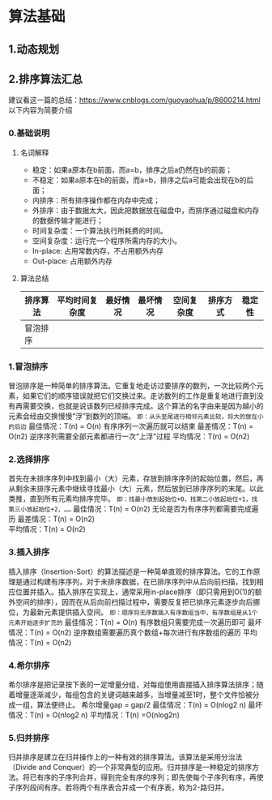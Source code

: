 # 算法基础

## 1.动态规划

## 2.排序算法汇总

建议看这一篇的总结：https://www.cnblogs.com/guoyaohua/p/8600214.html
以下内容为简要介绍

### 0.基础说明

1. 名词解释
    - 稳定：如果a原本在b前面，而a=b，排序之后a仍然在b的前面；
    - 不稳定：如果a原本在b的前面，而a=b，排序之后a可能会出现在b的后面；
    - 内排序：所有排序操作都在内存中完成；
    - 外排序：由于数据太大，因此把数据放在磁盘中，而排序通过磁盘和内存的数据传输才能进行；
    - 时间复杂度：一个算法执行所耗费的时间。
    - 空间复杂度：运行完一个程序所需内存的大小。
    - In-place: 占用常数内存，不占用额外内存
    - Out-place: 占用额外内存
2. 算法总结

    |排序算法|平均时间复杂度|最好情况|最坏情况|空间复杂度|排序方式|稳定性|
    |-|-|-|-|-|-|-|
    |冒泡排序||||||

### 1.冒泡排序

冒泡排序是一种简单的排序算法。它重复地走访过要排序的数列，一次比较两个元素，如果它们的顺序错误就把它们交换过来。走访数列的工作是重复地进行直到没有再需要交换，也就是说该数列已经排序完成。这个算法的名字由来是因为越小的元素会经由交换慢慢“浮”到数列的顶端。
`即：从头至尾进行相邻元素比较，将大的放在小的后边`
最佳情况：T(n) = O(n) 有序序列一次遍历就可以结束
最差情况：T(n) = O(n2)  逆序序列需要全部元素都进行一次“上浮”过程
平均情况：T(n) = O(n2)

### 2.选择排序

首先在未排序序列中找到最小（大）元素，存放到排序序列的起始位置，然后，再从剩余未排序元素中继续寻找最小（大）元素，然后放到已排序序列的末尾。以此类推，直到所有元素均排序完毕。
`即：找最小放到起始位+0，找第二小放起始位+1，找第三小放起始位+2，……`
最佳情况：T(n) = O(n2) 无论是否为有序序列都需要完成遍历
最差情况：T(n) = O(n2)  
平均情况：T(n) = O(n2)

### 3.插入排序

插入排序（Insertion-Sort）的算法描述是一种简单直观的排序算法。它的工作原理是通过构建有序序列，对于未排序数据，在已排序序列中从后向前扫描，找到相应位置并插入。插入排序在实现上，通常采用in-place排序（即只需用到O(1)的额外空间的排序），因而在从后向前扫描过程中，需要反复把已排序元素逐步向后挪位，为最新元素提供插入空间。
`即：顺序将无序数插入有序数组当中，有序数组是从1个元素开始逐步扩充的`
最佳情况：T(n) = O(n) 有序数组只需要完成一次遍历即可
最坏情况：T(n) = O(n2)  逆序数组需要遍历真个数组+每次进行有序数组的遍历
平均情况：T(n) = O(n2)

### 4.希尔排序

希尔排序是把记录按下表的一定增量分组，对每组使用直接插入排序算法排序；随着增量逐渐减少，每组包含的关键词越来越多，当增量减至1时，整个文件恰被分成一组，算法便终止。
希尔增量gap = gap/2
最佳情况：T(n) = O(nlog2 n)
最坏情况：T(n) = O(nlog2 n)
平均情况：T(n) =O(nlog2n)

### 5.归并排序

归并排序是建立在归并操作上的一种有效的排序算法。该算法是采用分治法（Divide and Conquer）的一个非常典型的应用。归并排序是一种稳定的排序方法。将已有序的子序列合并，得到完全有序的序列；即先使每个子序列有序，再使子序列段间有序。若将两个有序表合并成一个有序表，称为2-路归并。
